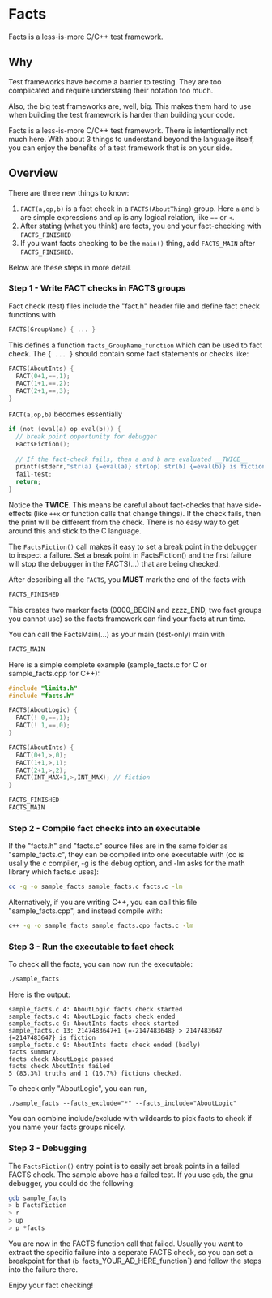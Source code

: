 # Facts

Facts is a less-is-more C/C++ test framework.

## Why

Test frameworks have become a barrier to testing.  They are too complicated and require understaing their notation too much.

Also, the big test frameworks are, well, big.  This makes them hard to use when building the test framework is harder than building your code.

Facts is a less-is-more C/C++ test framework.  There is intentionally not much here.  With about 3 things to understand beyond the language itself, you can enjoy the benefits of a test framework that is on your side.

## Overview

There are three new things to know:

1. `FACT(a,op,b)` is a fact check in a `FACTS(AboutThing)` group.  Here `a` and `b` are simple expressions and `op` is any logical relation, like `==` or `<`.
2. After stating (what you think) are facts, you end your fact-checking with `FACTS_FINISHED`
3. If you want facts checking to be the `main()` thing, add `FACTS_MAIN` after `FACTS_FINISHED`.

Below are these steps in more detail.

### Step 1 - Write FACT checks in FACTS groups

Fact check (test) files include the "fact.h" header file and define fact check
functions with

```C
FACTS(GroupName) { ... }
```

This defines a function `facts_GroupName_function` which can be used to fact
check. The `{ ... }` should contain some fact statements or checks like:

```C
FACTS(AboutInts) {
  FACT(0+1,==,1);
  FACT(1+1,==,2);
  FACT(2+1,==,3);
}
```

`FACT(a,op,b)` becomes essentially

```C
if (not (eval(a) op eval(b))) {
  // break point opportunity for debugger
  FactsFiction();
  
  // If the fact-check fails, then a and b are evaluated __TWICE__
  printf(stderr,"str(a) {=eval(a)} str(op) str(b) {=eval(b)} is fiction.");
  fail-test;
  return;
}
```

Notice the __TWICE__.  This means be careful about fact-checks that have side-effects (like `++x` or function calls that change things).  If the check fails, then the print will be different from the check.  There is no easy way to get around this and stick to the C language.

The `FactsFiction()` call makes it easy to set a break point in the debugger to inspect a failure.  Set a break point in FactsFiction() and the first failure will stop the debugger in the FACTS(...) that are being checked.

After describing all the `FACTS`, you __MUST__ mark the end of the facts with

```C
FACTS_FINISHED
```

This creates two marker facts (0000_BEGIN and zzzz_END, two fact groups you cannot use) so the facts framework can find your facts at run time.

You can call the FactsMain(...) as your main (test-only) main with

```C
FACTS_MAIN
```

Here is a simple complete example (sample_facts.c for C or sample_facts.cpp for C++):

```C
#include "limits.h"
#include "facts.h"

FACTS(AboutLogic) {
  FACT(! 0,==,1);
  FACT(! 1,==,0);
}

FACTS(AboutInts) {
  FACT(0+1,>,0);
  FACT(1+1,>,1);
  FACT(2+1,>,2);
  FACT(INT_MAX+1,>,INT_MAX); // fiction
}

FACTS_FINISHED
FACTS_MAIN
```

### Step 2 - Compile fact checks into an executable

If the "facts.h" and "facts.c" source files are in the same folder as "sample_facts.c", they can be compiled into one executable with (cc is usally the c compiler, -g is the debug option, and -lm asks for the math library which facts.c uses):
```sh
cc -g -o sample_facts sample_facts.c facts.c -lm
```

Alternatively, if you are writing C++, you can call this file "sample_facts.cpp", and instead compile with:
```sh
c++ -g -o sample_facts sample_facts.cpp facts.c -lm
```

### Step 3 - Run the executable to fact check

To check all the facts, you can now run the executable:
```sh
./sample_facts
```
Here is the output:
```
sample_facts.c 4: AboutLogic facts check started
sample_facts.c 4: AboutLogic facts check ended
sample_facts.c 9: AboutInts facts check started
sample_facts.c 13: 2147483647+1 {=-2147483648} > 2147483647 {=2147483647} is fiction
sample_facts.c 9: AboutInts facts check ended (badly)
facts summary.
facts check AboutLogic passed
facts check AboutInts failed
5 (83.3%) truths and 1 (16.7%) fictions checked.
```

To check only "AboutLogic", you can run,
```
./sample_facts --facts_exclude="*" --facts_include="AboutLogic"
```

You can combine include/exclude with wildcards to pick facts to check if you name your facts groups nicely.

### Step 3 - Debugging

The `FactsFiction()` entry point is to easily set break points in a failed FACTS check.  The sample above has a failed test.  If you use `gdb`, the gnu debugger, you could do the following:

```sh
gdb sample_facts
> b FactsFiction
> r
> up
> p *facts
```

You are now in the FACTS function call that failed.  Usually you want to extract the specific failure into a seperate FACTS check, so you can set a breakpoint for that  (`b `facts_YOUR_AD_HERE_function`) and follow the steps into the failure there.

Enjoy your fact checking!
